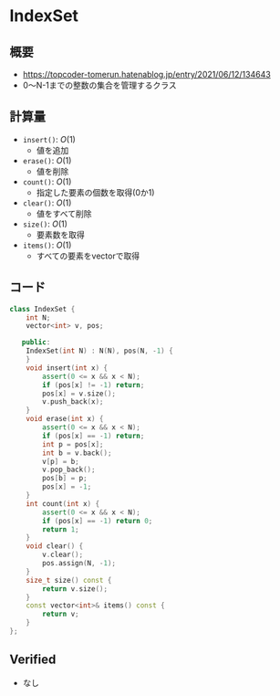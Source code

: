 # IndexSet

## 概要

- https://topcoder-tomerun.hatenablog.jp/entry/2021/06/12/134643
- 0〜N-1までの整数の集合を管理するクラス

## 計算量

- `insert()`: $O(1)$
  - 値を追加
- `erase()`: $O(1)$
  - 値を削除
- `count()`: $O(1)$
  - 指定した要素の個数を取得(0か1)
- `clear()`: $O(1)$
  - 値をすべて削除
- `size()`: $O(1)$
  - 要素数を取得
- `items()`: $O(1)$
  - すべての要素をvectorで取得

## コード

```cpp
class IndexSet {
    int N;
    vector<int> v, pos;

   public:
    IndexSet(int N) : N(N), pos(N, -1) {
    }
    void insert(int x) {
        assert(0 <= x && x < N);
        if (pos[x] != -1) return;
        pos[x] = v.size();
        v.push_back(x);
    }
    void erase(int x) {
        assert(0 <= x && x < N);
        if (pos[x] == -1) return;
        int p = pos[x];
        int b = v.back();
        v[p] = b;
        v.pop_back();
        pos[b] = p;
        pos[x] = -1;
    }
    int count(int x) {
        assert(0 <= x && x < N);
        if (pos[x] == -1) return 0;
        return 1;
    }
    void clear() {
        v.clear();
        pos.assign(N, -1);
    }
    size_t size() const {
        return v.size();
    }
    const vector<int>& items() const {
        return v;
    }
};
```

## Verified

- なし
